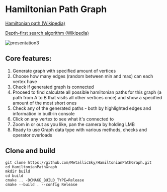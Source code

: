 # Hamiltonian Path Graph

[Hamiltonian path (Wikipedia)](https://en.wikipedia.org/wiki/Hamiltonian_path)

[Depth-first search algorithm (Wikipedia)](https://en.wikipedia.org/wiki/Depth-first_search)

![presentation3](https://github.com/user-attachments/assets/fc41b4d1-3f14-4c1f-8d7f-f94da3bf764e)

## Core features:

1. Generate graph with specified amount of vertices
2. Choose how many edges (random between min and max) can each vertex have
3. Check if generated graph is connected
4. Proceed to find calculate all possible hamiltonian paths for this graph (a path from A to B that visits all other vertices once) and show a specified amount of the most short ones
5. Check any of the generated paths - both by highlighted edges and information in built-in console
6. Click on any vertex to see what it's connected to
7. Zoom in or out as you like, pan the camera by holding LMB
8. Ready to use Graph data type with various methods, checks and operator overloads 

## Clone and build

```
git clone https://github.com/MetallicSky/HamiltonianPathGraph.git
cd HamiltonianPathGraph
mkdir build
cd build
cmake .. -DCMAKE_BUILD_TYPE=Release
cmake --build . --config Release
```
